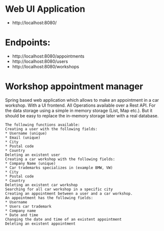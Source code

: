 # Web UI Application
* http://localhost:8080/
# Endpoints: 
* http://localhost:8080/appointments
* http://localhost:8080/users
* http://localhost:8080/workshops

# Workshop appointment manager
Spring based web application which allows to make an appointment in a car workshop. With a UI frontend. All Operations available over a Rest API. For the data
storage using a simple in memory storage (List, Map etc.). But it should be easy to replace the
in-memory storage later with a real database. 
~~~~~
The following functions available:
Creating a user with the following fields:
* Username (unique)
* Email (unique)
* City
* Postal code
* Country
Deleting an existent user
Creating a car workshop with the following fields:
* Company Name (unique)
* Car trademarks specializes in (example BMW, VW)
* City
* Postal code
* Country
Deleting an existent car workshop
Searching for all car workshop in a specific city
Creating an appointment between a user and a car workshop. 
An appointment has the following fields:
* Username
* Users car trademark
* Company name
* Date and time
Changing the date and time of an existent appointment
Deleting an existent appointment
~~~~~